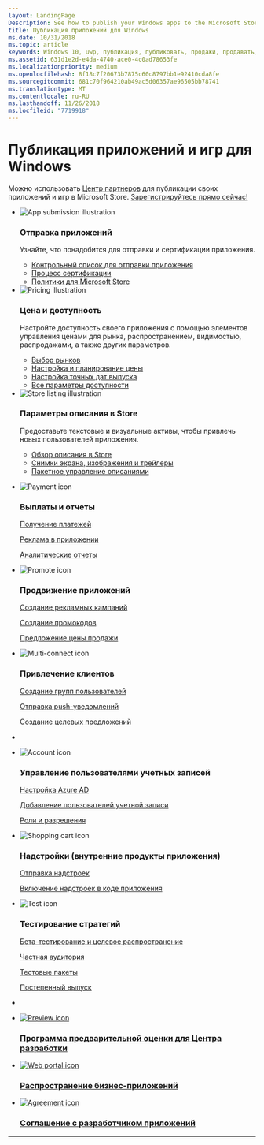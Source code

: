 ```yaml
---
layout: LandingPage
Description: See how to publish your Windows apps to the Microsoft Store.
title: Публикация приложений для Windows
ms.date: 10/31/2018
ms.topic: article
keywords: Windows 10, uwp, публикация, публиковать, продажи, продавать, распространять, распространение, магазин, информационная панель
ms.assetid: 631d1e2d-e4da-4740-ace0-4c0ad78653fe
ms.localizationpriority: medium
ms.openlocfilehash: 8f18c7f20673b7875c60c8797bb1e92410cda8fe
ms.sourcegitcommit: 681c70f964210ab49ac5d06357ae96505bb78741
ms.translationtype: MT
ms.contentlocale: ru-RU
ms.lasthandoff: 11/26/2018
ms.locfileid: "7719918"
---
```

# <a name="publish-windows-apps-and-games"></a>Публикация приложений и игр для Windows  
 
Можно использовать [Центр партнеров](https://partner.microsoft.com/dashboard) для публикации своих приложений и игр в Microsoft Store. <a href="//developer.microsoft.com/store/register">Зарегистрируйтесь прямо сейчас!</a>
<br>
<ul id="cardtypes-K" class="cardsK panelContent">
    <li>
        <div class="cardSize">
            <div class="cardPadding">
                <div class="card">
                    <div class="cardImageOuter">
                        <div class="cardImage bgdAccent1">
                            <img src="//docs.microsoft.com/media/illustrations/teams-fast-track.svg" alt="App submission illustration" data-linktype="external" class="x-hidden-focus">
                        </div>
                    </div>
                    <div class="cardText">
                        <h3>Отправка приложений</h3>
                        <p>Узнайте, что понадобится для отправки и сертификации приложения.</p>
                        <ul>
                        <li><a href="app-submissions.md">Контрольный список для отправки приложения</a></li>
                        <li><a href="the-app-certification-process.md">Процесс сертификации</a></li>                      
                        <li><a href="//docs.microsoft.com/legal/windows/agreements/store-policies">Политики для Microsoft Store</a></li>   
                    </ul>
                    </div>
                </div>
            </div>
        </div>
    </li>
    <li>
        <div class="cardSize">
            <div class="cardPadding">
                <div class="card">
                    <div class="cardImageOuter">
                        <div class="cardImage bgdAccent1">
                            <img src="//docs.microsoft.com/media/illustrations/bcs-partner-advanced-management- billing-7.svg" alt="Pricing illustration" data-linktype="external" class="x-hidden-focus">
                        </div>
                    </div>
                    <div class="cardText">
                    <h3>Цена и доступность</h3>
                    <p>Настройте доступность своего приложения с помощью элементов управления ценами для рынка, распространением, видимостью, распродажами, а также других параметров.</p>
                    <ul>
                        <li><a href="define-pricing-and-market-selection.md">Выбор рынков</a></li>
                        <li><a href="set-and-schedule-app-pricing.md">Настройка и планирование цены </a></li>
                        <li><a href="configure-precise-release-scheduling.md">Настройка точных дат выпуска</a></li>
                        <li><a href="set-app-pricing-and-availability.md">Все параметры доступности</a></li>
                    </ul>
                  </div>
                </div>
            </div>
        </div>
    </li>
    <li>
        <div class="cardSize">
            <div class="cardPadding">
                <div class="card">
                    <div class="cardImageOuter">
                        <div class="cardImage bgdAccent1">
                            <img src="https://docs.microsoft.com/media/illustrations/biztalk-get-started-scenarios.svg" alt="Store listing illustration" data-linktype="external" class="x-hidden-focus">
                        </div>
                    </div>
                    <div class="cardText">
                        <h3>Параметры описания в Store</h3>
                        <p>Предоставьте текстовые и визуальные активы, чтобы привлечь новых пользователей приложения.</p>
                        <ul>
                            <li><a href="create-app-store-listings.md">Обзор описания в Store</a></li>
                            <li><a href="app-screenshots-and-images.md">Снимки экрана, изображения и трейлеры</a></li>
                              <li><a href="import-and-export-store-listings.md">Пакетное управление описаниями </a></li>
                        </ul>
                    </div>
                </div>
            </div>
        </div>
    </li>
</ul>

<ul class="panelContent cardsF">
<li>
    <div class="cardSize">
        <div class="cardPadding">
            <div class="card">
                <div class="cardImageOuter">
                    <div class="cardImage">
                        <img src="//docs.microsoft.com/media/common/i_billing.svg" alt="Payment icon"/>
                    </div>
                </div>
                <div class="cardText">
                    <h3>Выплаты и отчеты</h3>                  
                    <p><a href="getting-paid-apps.md">Получение платежей</a></p>
                    <p><a href="in-app-ads.md">Реклама в приложении</a></p>
                    <p><a href="analytics.md">Аналитические отчеты</a></p>                   
                </div>
            </div>
        </div>
    </div>
  </li>
  <li>
    <div class="cardSize">
        <div class="cardPadding">
            <div class="card">
                <div class="cardImageOuter">
                    <div class="cardImage">
                        <img src="//docs.microsoft.com/media/common/i_whats-new.svg" alt="Promote icon"/>
                    </div>
                </div>
                <div class="cardText">
                    <h3>Продвижение приложений</h3>   
                    <p><a href="create-an-ad-campaign-for-your-app.md">Создание рекламных кампаний</a></p>
                    <p><a href="generate-promotional-codes.md">Создание промокодов</a></p>
                    <p><a href="put-apps-and-add-ons-on-sale.md">Предложение цены продажи</a></p>
                </div>
            </div>
        </div>
    </div>
  </li>
<li>
    <div class="cardSize">
        <div class="cardPadding">
            <div class="card">
                <div class="cardImageOuter">
                    <div class="cardImage">
                        <img src="//docs.microsoft.com/media/common/i_multi-connect.svg" alt="Multi-connect icon"/>
                    </div>
                </div>
                <div class="cardText">
                    <h3>Привлечение клиентов</h3>
                    <p><a href="create-customer-groups.md">Создание групп пользователей</a></p>
                    <p><a href="send-push-notifications-to-your-apps-customers.md">Отправка push-уведомлений</a></p>
                    <p><a href="use-targeted-offers-to-maximize-engagement-and-conversions.md">Создание целевых предложений</a></p>
                </div>
            </div>
        </div>
    </div>
  </li>
  <li>
</ul>

<ul class="panelContent cardsF">
<li>
    <div class="cardSize">
        <div class="cardPadding">
            <div class="card">
                <div class="cardImageOuter">
                    <div class="cardImage">
                        <img src="//docs.microsoft.com/media/common/i_configure-teams.svg" alt="Account icon"/>
                    </div>
                </div>
                <div class="cardText">
                    <h3>Управление пользователями учетных записей</h3>                    
                    <p><a href="associate-azure-ad-with-dev-center.md">Настройка Azure AD</a></p>
                    <p><a href="add-users-groups-and-azure-ad-applications.md">Добавление пользователей учетной записи</a></p>
                    <p><a href="set-custom-permissions-for-account-users.md">Роли и разрешения</a></p>                   
                </div>
            </div>
        </div>
    </div>
  </li>
  <li>
    <div class="cardSize">
        <div class="cardPadding">
            <div class="card">
                <div class="cardImageOuter">
                    <div class="cardImage">
                        <img src="//docs.microsoft.com/media/common/i_extend.svg" alt="Shopping cart icon"/>
                    </div>
                </div>
                <div class="cardText">
                    <h3>Надстройки (внутренние продукты приложения)</h3>      
                    <p><a href="add-on-submissions.md">Отправка надстроек</a></p>
                    <p><a href="../monetize/in-app-purchases-and-trials.md">Включение надстроек в коде приложения</a></p>
                </div>
            </div>
        </div>
    </div>
  </li>
<li>
    <div class="cardSize">
        <div class="cardPadding">
            <div class="card">
                <div class="cardImageOuter">
                    <div class="cardImage">
                        <img src="//docs.microsoft.com/media/common/i_continuous-testing.svg" alt="Test icon"/>
                    </div>
                </div>
                <div class="cardText">
                    <h3>Тестирование стратегий</h3>
                    <p><a href="beta-testing-and-targeted-distribution.md">Бета-тестирование и целевое распространение</a></p>
                    <p><a href="choose-visibility-options.md#audience">Частная аудитория</a></p>
                    <p><a href="package-flights.md">Тестовые пакеты</a></p>
                     <p><a href="gradual-package-rollout.md">Постепенный выпуск</a></p>
                </div>
            </div>
        </div>
    </div>
  </li>
  <li>
</ul>

<div class="container">
    <ul class="cardsY panelContent featuredContent">
       <li>
            <a href="dev-center-insider-program.md">
                <div class="cardSize">
                    <div class="cardPadding">
                        <div class="card">
                            <div class="cardImageOuter">
                                <div class="cardImage">
                                    <img data-hoverimage="//docs.microsoft.com//media/common/i_preview.svg" src="//docs.microsoft.com//media/common/i_preview.svg" alt="Preview icon" />
                                </div>
                            </div>
                            <div class="cardText">
                                <h3>Программа предварительной оценки для Центра разработки</h3>
                            </div>
                        </div>
                    </div>
                </div>
            </a>
        </li>
        <li>
            <a href="distribute-lob-apps-to-enterprises.md">
                <div class="cardSize">
                    <div class="cardPadding">
                        <div class="card">
                            <div class="cardImageOuter">
                                <div class="cardImage">
                                    <img data-hoverimage="//docs.microsoft.com/media/common/i_portal.svg" src="//docs.microsoft.com/media/common/i_portal.svg" alt="Web portal icon" />
                                </div>
                            </div>
                            <div class="cardText">
                                <h3>Распространение бизнес-приложений</h3>
                            </div>
                        </div>
                    </div>
                </div>
            </a>
        </li>
        <li>
            <a href="//docs.microsoft.com/legal/windows/agreements/app-developer-agreement">
                <div class="cardSize">
                    <div class="cardPadding">
                        <div class="card">
                            <div class="cardImageOuter">
                                <div class="cardImage">
                                    <img data-hoverimage="//docs.microsoft.com/media/common/i_learn-about.svg" src="//docs.microsoft.com//media/common/i_learn-about.svg" alt="Agreement icon" />
                                </div>
                            </div>
                            <div class="cardText">
                                <h3>Соглашение с разработчиком приложений</h3>
                            </div>
                        </div>
                    </div>
                </div>
            </a>
        </li>
    </ul>
</div>

---
